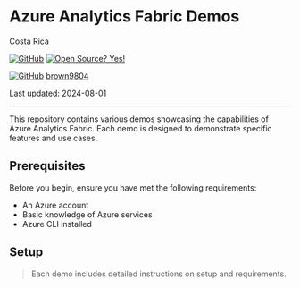 # Azure Analytics Fabric Demos

Costa Rica

[![GitHub](https://badgen.net/badge/icon/github?icon=github&label)](https://github.com) [![Open Source? Yes!](https://badgen.net/badge/Open%20Source%20%3F/Yes%21/blue?icon=github)](https://github.com/Naereen/badges/)

[![GitHub](https://img.shields.io/badge/--181717?logo=github&logoColor=ffffff)](https://github.com/)
[brown9804](https://github.com/brown9804)

Last updated: 2024-08-01

------------------------------------------

This repository contains various demos showcasing the capabilities of Azure Analytics Fabric. Each demo is designed to demonstrate specific features and use cases.

## Prerequisites

Before you begin, ensure you have met the following requirements:
- An Azure account
- Basic knowledge of Azure services
- Azure CLI installed

## Setup 

> Each demo includes detailed instructions on setup and requirements.



